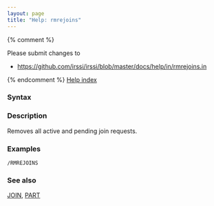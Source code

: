 ```yaml
---
layout: page
title: "Help: rmrejoins"
---
```


{% comment %}

Please submit changes to
- https://github.com/irssi/irssi/blob/master/docs/help/in/rmrejoins.in


{% endcomment %}
[Help index](/documentation/help)

### Syntax ###


### Description ###

Removes all active and pending join requests.

### Examples ###

    /RMREJOINS

### See also ###
[JOIN](/documentation/help/join), [PART](/documentation/help/part)

